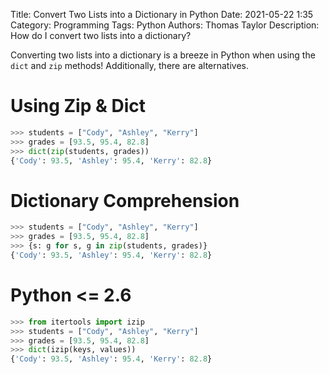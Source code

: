 Title: Convert Two Lists into a Dictionary in Python
Date: 2021-05-22 1:35
Category: Programming
Tags: Python
Authors: Thomas Taylor
Description: How do I convert two lists into a dictionary?

Converting two lists into a dictionary is a breeze in Python when using the `dict` and `zip` methods! Additionally, there are alternatives.

# Using Zip & Dict

```python
>>> students = ["Cody", "Ashley", "Kerry"]
>>> grades = [93.5, 95.4, 82.8]
>>> dict(zip(students, grades))
{'Cody': 93.5, 'Ashley': 95.4, 'Kerry': 82.8}
```

# Dictionary Comprehension

```python
>>> students = ["Cody", "Ashley", "Kerry"]
>>> grades = [93.5, 95.4, 82.8]
>>> {s: g for s, g in zip(students, grades)}
{'Cody': 93.5, 'Ashley': 95.4, 'Kerry': 82.8}
```

# Python <= 2.6

```python
>>> from itertools import izip
>>> students = ["Cody", "Ashley", "Kerry"]
>>> grades = [93.5, 95.4, 82.8]
>>> dict(izip(keys, values))
{'Cody': 93.5, 'Ashley': 95.4, 'Kerry': 82.8}
```